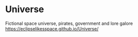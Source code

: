 # Universe
Fictional space universe, pirates, government and lore galore
https://eclipselikesspace.github.io/Universe/
